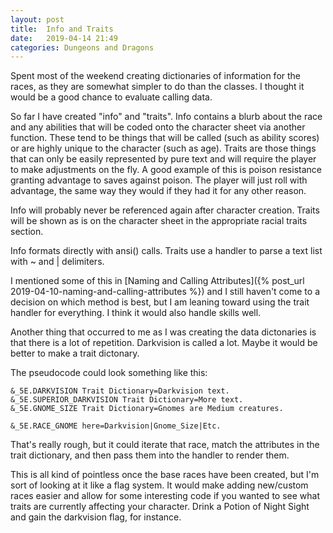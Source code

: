 ```yaml
---
layout: post
title:  Info and Traits
date:   2019-04-14 21:49
categories: Dungeons and Dragons
---
```

Spent most of the weekend creating dictionaries of information for the races, as they are somewhat simpler to do than the classes. I thought it would be a good chance to evaluate calling data.

So far I have created "info" and "traits". Info contains a blurb about the race and any abilities that will be coded onto the character sheet via another function. These tend to be things that will be called (such as ability scores) or are highly unique to the character (such as age). Traits are those things that can only be easily represented by pure text and will require the player to make adjustments on the fly. A good example of this is poison resistance granting advantage to saves against poison. The player will just roll with advantage, the same way they would if they had it for any other reason.

Info will probably never be referenced again after character creation. Traits will be shown as is on the character sheet in the appropriate racial traits section.

Info formats directly with ansi() calls. Traits use a handler to parse a text list with ~ and \| delimiters.

I mentioned some of this in [Naming and Calling Attributes]({% post_url 2019-04-10-naming-and-calling-attributes %}) and I still haven't come to a decision on which method is best, but I am leaning toward using the trait handler for everything. I think it would also handle skills well.

Another thing that occurred to me as I was creating the data dictonaries is that there is a lot of repetition. Darkvision is called a lot. Maybe it would be better to make a trait dictonary.

The pseudocode could look something like this:
```
&_5E.DARKVISION Trait Dictionary=Darkvision text.
&_5E.SUPERIOR_DARKVISION Trait Dictionary=More text.
&_5E.GNOME_SIZE Trait Dictionary=Gnomes are Medium creatures.

&_5E.RACE_GNOME here=Darkvision|Gnome_Size|Etc.
```

That's really rough, but it could iterate that race, match the attributes in the trait dictionary, and then pass them into the handler to render them. 

This is all kind of pointless once the base races have been created, but I'm sort of looking at it like a flag system. It would make adding new/custom races easier and allow for some interesting code if you wanted to see what traits are currently affecting your character. Drink a Potion of Night Sight and gain the darkvision flag, for instance. 